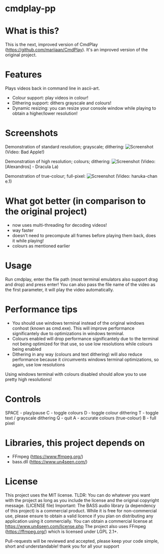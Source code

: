 # cmdplay-pp
# What is this?
This is the next, improved version of CmdPlay (https://github.com/mariiaan/CmdPlay).
It's an improved version of the original project.

# Features
Plays videos back in command line in ascii-art.
- Colour support: play videos in colour!
- Dithering support: dithers grayscale and colours!
- Dynamic resizing: you can resize your console window while playing to obtain a higher/lower resolution!

# Screenshots
Demonstration of standard resolution; grayscale; dithering:
![Screenshot](https://marian.aomoridev.com/projects/cmdplaypp/screenshot1.png)
(Video: Bad Apple!)

Demonstration of high resolution; colours; dithering:
![Screenshot](https://marian.aomoridev.com/projects/cmdplaypp/screenshot2.png)
(Video: [Alexandros] - Dracula La)

Demonstration of true-colour; full-pixel:
![Screenshot](https://wmf.aomoridev.com/haruka1.png)
(Video: haruka-chan e.1)

# What got better (in comparison to the original project)
- now uses multi-threading for decoding videos!
- way faster
- doesn't need to precompute all frames before playing them back, does it while playing!
- colours as mentioned earlier

# Usage
Run cmdplay, enter the file path (most terminal emulators also support drag and drop) and press enter!
You can also pass the file name of the video as the first parameter, it will play the video automatically.

# Performance tips
- You should use windows terminal instead of the original windows conhost (known as cmd.exe). This will improve performance significantely due to optimizations in windows terminal.
- Colours enabled will drop performance significantely due to the terminal not being optimized for that use, so use low resolutions while colours being enabled
- Dithering in any way (colours and text dithering) will also reduce performance because it circumvents windows terminal optimizations, so again, use low resolutions

Using windows terminal with colours disabled should allow you to use pretty high resolutions!

# Controls
SPACE - play/pause
C - toggle colours
D - toggle colour dithering
T - toggle text / grayscale dithering
Q - quit
A - accurate colours (true-colour)
B - full pixel

# Libraries, this project depends on
- FFmpeg (https://www.ffmpeg.org/)
- bass.dll (https://www.un4seen.com/)

# License
This project uses the MIT license. TLDR: You can do whatever you want with the project as long as you include the license and the original copyright message. (LICENSE file)
Important: The BASS audio library (a dependency of this project) is a commercial product. While it is free for non-commercial use, please ensure to obtain a valid licence if you plan on distributing any application using it commercially.
You can obtain a commercial license at https://www.un4seen.com/license.php
The project also uses FFmpeg (https://ffmpeg.org/) which is licensed under LGPL 2.1+.

Pull-requests will be reviewed and accepted, please keep your code simple, short and understandable!
thank you for all your support
